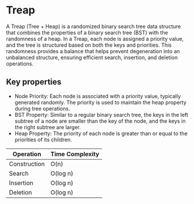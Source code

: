 # Treap

A Treap (Tree + Heap) is a randomized binary search tree data structure that combines the properties of a binary search tree (BST) with the randomness of a heap. 
In a Treap, each node is assigned a priority value, and the tree is structured based on both the keys and priorities. This randomness provides a balance that helps prevent degeneration into an unbalanced structure, 
ensuring efficient search, insertion, and deletion operations.

## Key properties
- Node Priority: Each node is associated with a priority value, typically generated randomly. The priority is used to maintain the heap property during tree operations.
- BST Property: Similar to a regular binary search tree, the keys in the left subtree of a node are smaller than the key of the node, and the keys in the right subtree are larger.
- Heap Property: The priority of each node is greater than or equal to the priorities of its children.


| Operation    | Time Complexity |
|--------------|-----------------|
| Construction | O(n)            | 
| Search       | O(log n)        | 
| Insertion    | O(log n)        |    
| Deletion     | O(log n)        | 